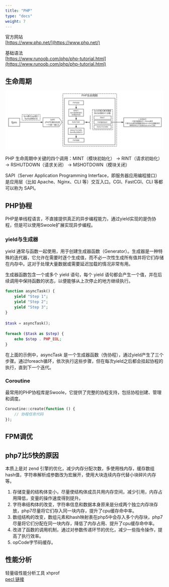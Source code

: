 ```yaml
---
title: "PHP"
type: "docs"
weight: 7
---
```


官方网站  
[https://www.php.net/](https://www.php.net/)

基础语法  
[https://www.runoob.com/php/php-tutorial.html](https://www.runoob.com/php/php-tutorial.html)

## 生命周期

![生命周期](php.png)

PHP 生命周期中关键的四个调用：MINT（模块初始化） -> RINT（请求初始化） -> RSHUTDOWN（请求关闭） -> MSHOTDOWN（模块关闭）

SAPI（Server Application Programming Interface，即服务器应用编程接口）是应用层（比如 Apache、Nginx、CLI 等）交互入口。CGI、FastCGI、CLI 等都可以称为 SAPI。

## PHP协程

PHP是单线程语言，不直接提供真正的异步编程能力，通过yield实现的是伪协程，但是可以使用Swoole扩展实现异步编程。

### yield与生成器

yield 通常与函数一起使用，用于创建生成器函数（Generator）。生成器是一种特殊的迭代器，它允许在需要时逐个生成值，而不必一次性生成所有值并将它们存储在内存中。这对于处理大量数据或需要延迟加载的情况非常有用。

生成器函数包含一个或多个 yield 语句，每个 yield 语句都会产生一个值，并在后续调用中保持函数的状态，以便能够从上次停止的地方继续执行。

```php
function asyncTask() {
    yield "Step 1";
    yield "Step 2";
    yield "Step 3";
}

$task = asyncTask();

foreach ($task as $step) {
    echo $step . PHP_EOL;
}
```

在上面的示例中，asyncTask 是一个生成器函数（伪协程），通过yield产生了三个步骤。通过foreach循环，依次执行这些步骤，但在每次yield之后都会挂起协程的执行，直到下一个迭代。

### Coroutine

最常用的PHP协程库是Swoole，它提供了完整的协程支持，包括协程创建、管理和调度。

```php
Coroutine::create(function () {
    // 协程任务代码
});
```

## FPM调优

## php7比5快的原因

本质上是对 zend 引擎的优化，减少内存分配次数，多使用栈内存，缓存数组hash值，字符串解析成参数改为宏展开，使用大块连续内存代替小块碎片内存等。

1. 存储变量的结构体变小，尽量使结构体成员共用内存空间，减少引用，内存占用降低，变量的操作速度得到提升。
2. 字符串结构体的改变，字符串信息和数据本身原来是分成两个独立内存块存放，php7尽量将它们存入同一块内存，提升了cpu缓存命中率。 
3. 数组结构的改变，数组元素和hash映射表在php5中会存入多个内存块，php7尽量将它们分配在同一块内存，降低了内存占用、提升了cpu缓存命中率。 
4. 改进了函数的调用机制，通过对参数传递环节的优化，减少一些指令操作，提高了执行效率。 
5. opCode字节码缓存。

## 性能分析

轻量级性能分析工具 xhprof  
[pecl 链接](http://pecl.php.net/package/xhprof)
